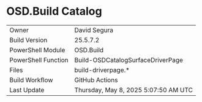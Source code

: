 ﻿# OSD.Build Catalog

| | |
|-|-|
| Owner | David Segura |
| Build Version | 25.5.7.2 |
| PowerShell Module | OSD.Build |
| PowerShell Function | Build-OSDCatalogSurfaceDriverPage |
| Files | build-driverpage.* |
| Build Workflow | GitHub Actions |
| Last Update | Thursday, May 8, 2025 5:07:50 AM UTC |
